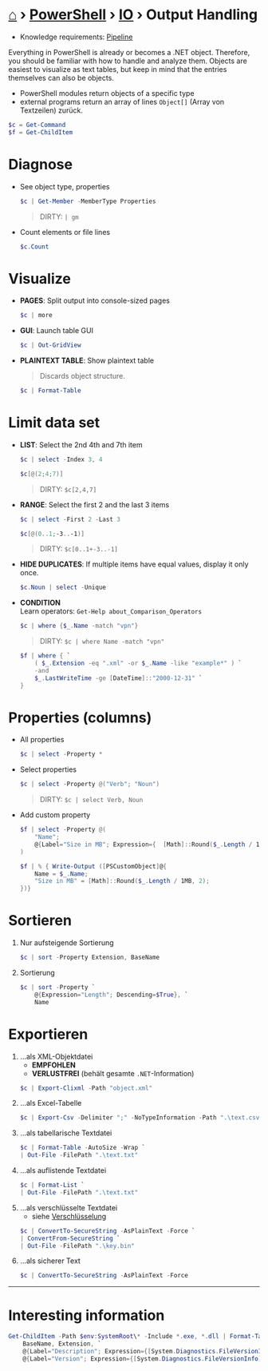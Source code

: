 # [⌂](../../README.md) › [PowerShell](../../README.md) › [IO](io.md) › Output Handling

- Knowledge requirements: [Pipeline](https://docs.microsoft.com/en-us/powershell/module/microsoft.powershell.core/about/about_pipelines)

Everything in PowerShell is already or becomes a .NET object. Therefore, you should be familiar with how to handle and analyze them. Objects are easiest to visualize as text tables, but keep in mind that the entries themselves can also be objects.

- PowerShell modules return objects of a specific type
- external programs return an array of lines `Object[]`  (Array von Textzeilen) zurück.

```powershell
$c = Get-Command
$f = Get-ChildItem
```

# Diagnose
- See object type, properties
	```powershell
	$c | Get-Member -MemberType Properties
	```
	> DIRTY: `| gm`

- Count elements or file lines
	```powershell
	$c.Count
	```

# Visualize

- **PAGES**: Split output into console-sized pages
	```powershell
	$c | more
	```

- **GUI**: Launch table GUI
	```powershell
	$c | Out-GridView
	```

- **PLAINTEXT TABLE**: Show plaintext table
	> Discards object structure.
	```powershell
	$c | Format-Table
	```


# Limit data set

- **LIST**: Select the 2nd 4th and 7th item
	```powershell
	$c | select -Index 3, 4
	```
	```powershell
	$c[@(2;4;7)]
	```
	> DIRTY: `$c[2,4,7]`

- **RANGE**: Select the first 2 and the last 3 items
	```powershell
	$c | select -First 2 -Last 3
	```
	```powershell
	$c[@(0..1;-3..-1)]
	```
	> DIRTY: `$c[0..1+-3..-1]`

- **HIDE DUPLICATES**: If multiple items have equal values, display it only once.
	```powershell
	$c.Noun | select -Unique
	```

- **CONDITION**  
Learn operators: `Get-Help about_Comparison_Operators`

	```powershell
	$c | where {$_.Name -match "vpn"}
	```
	> DIRTY: `$c | where Name -match "vpn"`

	``` powershell
	$f | where { `
		( $_.Extension -eq ".xml" -or $_.Name -like "example*" ) `
		-and 
		$_.LastWriteTime -ge [DateTime]::"2000-12-31" `
	}
	```


# Properties (columns)

- All properties
	```powershell
	$c | select -Property *
	```
- Select properties
	```powershell
	$c | select -Property @("Verb"; "Noun")
	```
	> DIRTY: `$c | select Verb, Noun`
- Add custom property
	```powershell
	$f | select -Property @(
		"Name";
		@{Label="Size in MB"; Expression={  [Math]::Round($_.Length / 1MB, 2)  }};
	)
	```
	```powershell
	$f | % { Write-Output ([PSCustomObject]@{
		Name = $_.Name;
		"Size in MB" = [Math]::Round($_.Length / 1MB, 2);
  	})}
	```


# Sortieren
1. Nur aufsteigende Sortierung
	```powershell
	$c | sort -Property Extension, BaseName
	```
1. Sortierung
	```powershell
	$c | sort -Property `
		@{Expression="Length"; Descending=$True}, `
		Name
	```
# Exportieren
1. ...als XML-Objektdatei
	- **EMPFOHLEN**
	- **VERLUSTFREI** (behält gesamte `.NET`-Information)
	```powershell
	$c | Export-Clixml -Path "object.xml"
	```
1. ...als Excel-Tabelle
	```powershell
	$c | Export-Csv -Delimiter ";" -NoTypeInformation -Path ".\text.csv"
	```
1. ...als tabellarische Textdatei
	```powershell
	$c | Format-Table -AutoSize -Wrap `
	| Out-File -FilePath ".\text.txt"
	```
1. ...als auflistende Textdatei
	```powershell
	$c | Format-List `
	| Out-File -FilePath ".\text.txt"
	```
1. ...als verschlüsselte Textdatei
	- siehe [Verschlüsselung](encryption.md)
	```powershell
	$c | ConvertTo-SecureString -AsPlainText -Force `
	| ConvertFrom-SecureString `
	| Out-File -FilePath ".\key.bin"
	```
1. ...als sicherer Text
	```powershell
	$c | ConvertTo-SecureString -AsPlainText -Force
	```

___

# Interesting information
```powershell
Get-ChildItem -Path $env:SystemRoot\* -Include *.exe, *.dll | Format-Table -Property `
	BaseName, Extension, `
	@{Label="Description"; Expression={[System.Diagnostics.FileVersionInfo]::GetVersionInfo($_).FileDescription}}, `
	@{Label="Version"; Expression={[System.Diagnostics.FileVersionInfo]::GetVersionInfo($_).FileVersion}}
```
